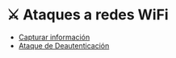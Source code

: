 # ⚔️ Ataques a redes WiFi

- [Capturar información](https://github.com/LShinkiZ/Hacking-WiFi/blob/main/Ataques/Capturar%20informaci%C3%B3n.md)
- [Ataque de Deautenticación](https://github.com/LShinkiZ/Hacking-WiFi/blob/main/Ataques/Ataque%20de%20Deautenticaci%C3%B3n.md)
